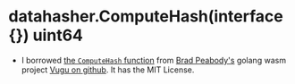 
# datahasher.ComputeHash(interface{}) uint64 

- I borrowed [the `ComputeHash` function](https://github.com/vugu/vugu/blob/495882447160f3d5a38ffa6653f98a07881baba5/data-hasher.go) from [Brad Peabody's](https://peabody.io) golang wasm project [Vugu on github](https://github.com/vugu/vugu/blob/495882447160f3d5a38ffa6653f98a07881baba5/data-hasher.go).  It has the MIT License.
